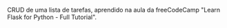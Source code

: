 CRUD de uma lista de tarefas, aprendido na aula da freeCodeCamp "Learn Flask for Python - Full Tutorial".
